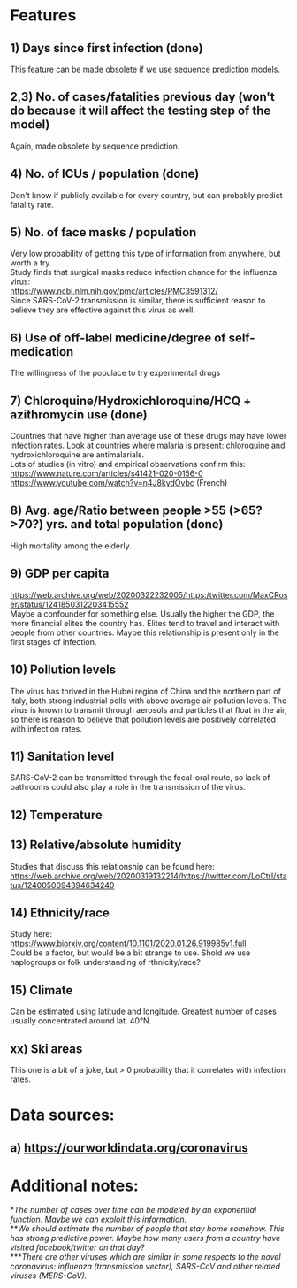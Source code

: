 # Features
## 1) Days since first infection (done)
This feature can be made obsolete if we use sequence prediction models.
## 2,3) No. of cases/fatalities previous day (won't do because it will affect the testing step of the model)
Again, made obsolete by sequence prediction.
## 4) No. of ICUs / population (done)
Don't know if publicly available for every country, but can probably predict fatality rate.
## 5) No. of face masks / population
Very low probability of getting this type of information from anywhere, but worth a try.  
Study finds that surgical masks reduce infection chance for the influenza virus:  
https://www.ncbi.nlm.nih.gov/pmc/articles/PMC3591312/  
Since SARS-CoV-2 transmission is similar, there is sufficient reason to believe they are effective against this virus as well.  
## 6) Use of off-label medicine/degree of self-medication
The willingness of the populace to try experimental drugs
## 7) Chloroquine/Hydroxichloroquine/HCQ + azithromycin use (done)
Countries that have higher than average use of these drugs may have lower infection rates. Look at countries where malaria is present: chloroquine and hydroxichloroquine are antimalarials.  
Lots of studies (in vitro) and empirical observations confirm this:  
https://www.nature.com/articles/s41421-020-0156-0  
https://www.youtube.com/watch?v=n4J8kydOvbc (French)  
## 8) Avg. age/Ratio between people >55 (>65? >70?) yrs. and total population (done)
High mortality among the elderly.
## 9) GDP per capita
https://web.archive.org/web/20200322232005/https:/twitter.com/MaxCRoser/status/1241850312203415552  
Maybe a confounder for something else. Usually the higher the GDP, the more financial elites the country has. Elites tend to travel and interact with people from other countries. Maybe this relationship is present only in the first stages of infection.  
## 10) Pollution levels
The virus has thrived in the Hubei region of China and the northern part of Italy, both strong industrial polls with above average air pollution levels. The virus is known to transmit through aerosols and particles that float in the air, so there is reason to believe that pollution levels are positively correlated with infection rates.  
## 11) Sanitation level
SARS-CoV-2 can be transmitted through the fecal-oral route, so lack of bathrooms could also play a role in the transmission of the virus.
## 12) Temperature
## 13) Relative/absolute humidity
Studies that discuss this relationship can be found here:  
https://web.archive.org/web/20200319132214/https://twitter.com/LoCtrl/status/1240050094394634240
## 14) Ethnicity/race
Study here:  
https://www.biorxiv.org/content/10.1101/2020.01.26.919985v1.full  
Could be a factor, but would be a bit strange to use. Shold we use haplogroups or folk understanding of rthnicity/race?
## 15) Climate
Can be estimated using latitude and longitude. Greatest number of cases usually concentrated around lat. 40&deg;N.
## xx) Ski areas
This one is a bit of a joke, but > 0 probability that it correlates with infection rates.

# Data sources:
## a) https://ourworldindata.org/coronavirus

# Additional notes:
\**The number of cases over time can be modeled by an exponential function. Maybe we can exploit this information.*  
\*\**We should estimate the number of people that stay home somehow. This has strong predictive power. Maybe how many users from a country have visited facebook/twitter on that day?*  
\*\*\**There are other viruses which are similar in some respects to the novel coronavirus: influenza (transmission vector), SARS-CoV and other related viruses (MERS-CoV).*  
